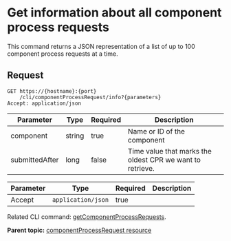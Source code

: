 # Get information about all component process requests

This command returns a JSON representation of a list of up to 100 component process requests at a time.

## Request

```
GET https://{hostname}:{port}
    /cli/componentProcessRequest/info?{parameters}
Accept: application/json

```

|Parameter|Type|Required|Description|
|---------|----|--------|-----------|
|component|string|true|Name or ID of the component|
|submittedAfter|long|false|Time value that marks the oldest CPR we want to retrieve.|

|Parameter|Type|Required|Description|
|---------|----|--------|-----------|
|Accept|`application/json`|true| |

Related CLI command: [getComponentProcessRequests](udclient_getcomponentprocessrequests.md).

**Parent topic:** [componentProcessRequest resource](../../com.ibm.udeploy.api.doc/topics/rest_cli_componentprocessrequest.md)

